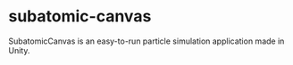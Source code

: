 # subatomic-canvas
SubatomicCanvas is an easy-to-run particle simulation application made in Unity.
